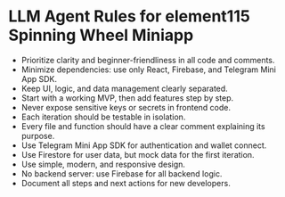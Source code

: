 # LLM Agent Rules for element115 Spinning Wheel Miniapp

- Prioritize clarity and beginner-friendliness in all code and comments.
- Minimize dependencies: use only React, Firebase, and Telegram Mini App SDK.
- Keep UI, logic, and data management clearly separated.
- Start with a working MVP, then add features step by step.
- Never expose sensitive keys or secrets in frontend code.
- Each iteration should be testable in isolation.
- Every file and function should have a clear comment explaining its purpose.
- Use Telegram Mini App SDK for authentication and wallet connect.
- Use Firestore for user data, but mock data for the first iteration.
- Use simple, modern, and responsive design.
- No backend server: use Firebase for all backend logic.
- Document all steps and next actions for new developers. 